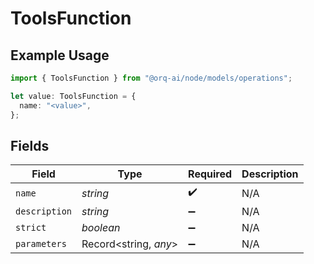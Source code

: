 # ToolsFunction

## Example Usage

```typescript
import { ToolsFunction } from "@orq-ai/node/models/operations";

let value: ToolsFunction = {
  name: "<value>",
};
```

## Fields

| Field                 | Type                  | Required              | Description           |
| --------------------- | --------------------- | --------------------- | --------------------- |
| `name`                | *string*              | :heavy_check_mark:    | N/A                   |
| `description`         | *string*              | :heavy_minus_sign:    | N/A                   |
| `strict`              | *boolean*             | :heavy_minus_sign:    | N/A                   |
| `parameters`          | Record<string, *any*> | :heavy_minus_sign:    | N/A                   |